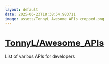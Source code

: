 ```yaml
---
layout: default
date: 2025-06-23T18:38:54.983711
image: assets/TonnyL_Awesome_APIs_cropped.png
---
```


# [TonnyL/Awesome_APIs](https://github.com/TonnyL/Awesome_APIs)

List of various APIs for developers
